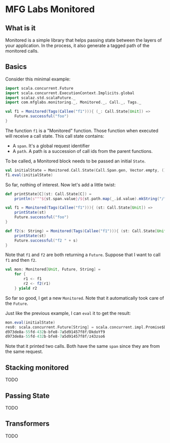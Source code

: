 # MFG Labs Monitored

## What is it

Monitored is a simple library that helps passing state between the layers of your application. In the process, it also generate a tagged path of the monitored calls.

## Basics

Consider this minimal example:

```scala
import scala.concurrent.Future
import scala.concurrent.ExecutionContext.Implicits.global
import scalaz.std.scalaFuture._
import com.mfglabs.monitoring._, Monitored._, Call._, Tags._

val f1 = Monitored(Tags(Callee("f1"))){ (_: Call.State[Unit]) =>
	Future.successful("foo")
}
```

The function `f1` is a "Monitored" function. Those function when executed will receive a call state. This call state contains:

- A `span`. It's a global request identifier
- A `path`. A path is a succession of call ids from the parent functions.

To be called, a Monitored block needs to be passed an initial `State`.

```scala
val initialState = Monitored.Call.State(Call.Span.gen, Vector.empty, ())
f1.eval(initialState)
```

So far, nothing of interest. Now let's add a little twist:

```scala
def printState[C](st: Call.State[C]) =
	println(s"""${st.span.value}/${st.path.map(_.id.value).mkString("/")}""")

val f1 = Monitored(Tags(Callee("f1"))){ (st: Call.State[Unit]) =>
	printState(st)
	Future.successful("foo")
}

def f2(s: String) = Monitored(Tags(Callee("f1"))){ (st: Call.State[Unit]) =>
	printState(st)
	Future.successful("f2 " + s)
}
```

Note that `f1` and `f2` are both returning a `Future`. Suppose that I want to call `f1` and then `f2`.

```scala
val mon: Monitored[Unit, Future, String] =
	for {
		r1 <- f1
		r2 <- f2(r1)
	} yield r2
```

So far so good, I get a new `Monitored`. Note that it automatically took care of the `Future`.

Just like the previous example, I can `eval` it to get the result:

```scala
mon.eval(initialState)
res0: scala.concurrent.Future[String] = scala.concurrent.impl.Promise$DefaultPromise@51fba78d
d973de8a-55fd-432b-bfe8-7a5d91457f8f/DkdoYf9
d973de8a-55fd-432b-bfe8-7a5d91457f8f/z43zso6
```

Note that it printed two calls. Both have the same `span` since they are from the same request.

## Stacking monitored

TODO

## Passing State

TODO

## Transformers

TODO

